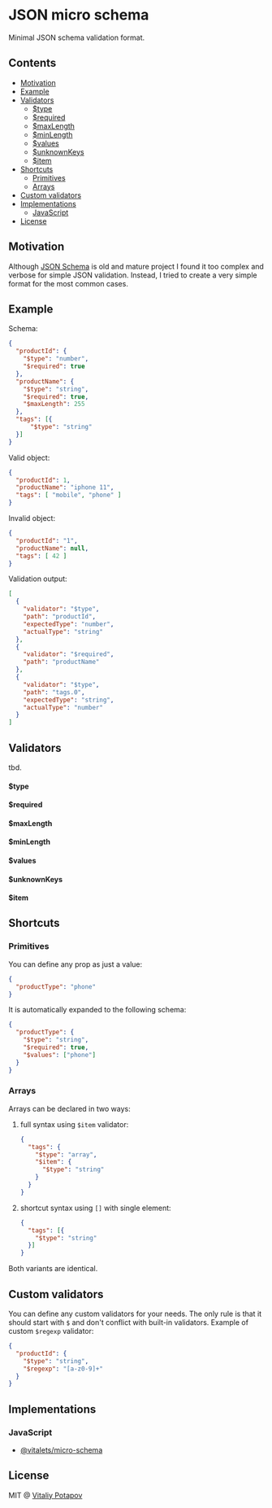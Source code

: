 # JSON micro schema

Minimal JSON schema validation format.

## Contents

<!-- toc -->

- [Motivation](#motivation)
- [Example](#example)
- [Validators](#validators)
    + [$type](#type)
    + [$required](#required)
    + [$maxLength](#maxlength)
    + [$minLength](#minlength)
    + [$values](#values)
    + [$unknownKeys](#unknownkeys)
    + [$item](#item)
- [Shortcuts](#shortcuts)
  * [Primitives](#primitives)
  * [Arrays](#arrays)
- [Custom validators](#custom-validators)
- [Implementations](#implementations)
  * [JavaScript](#javascript)
- [License](#license)

<!-- tocstop -->

## Motivation
Although [JSON Schema](https://json-schema.org/) is old and mature project
I found it too complex and verbose for simple JSON validation. 
Instead, I tried to create a very simple format for the most common cases.

## Example
Schema:
```json
{
  "productId": {
    "$type": "number",
    "$required": true
  },
  "productName": {
    "$type": "string",
    "$required": true,
    "$maxLength": 255
  },
  "tags": [{
      "$type": "string"
  }]
}
```
Valid object:
```json
{
  "productId": 1,
  "productName": "iphone 11",
  "tags": [ "mobile", "phone" ]
}
```

Invalid object:
```json
{
  "productId": "1",
  "productName": null,
  "tags": [ 42 ]
}
```

Validation output:
```json
[
  {
    "validator": "$type",
    "path": "productId",
    "expectedType": "number",
    "actualType": "string"
  },
  {
    "validator": "$required",
    "path": "productName"
  },
  {
    "validator": "$type",
    "path": "tags.0",
    "expectedType": "string",
    "actualType": "number"
  }
]
```

## Validators
tbd.

#### $type
#### $required
#### $maxLength
#### $minLength
#### $values
#### $unknownKeys
#### $item

## Shortcuts
### Primitives
You can define any prop as just a value:
```json
{
  "productType": "phone"
}
```
It is automatically expanded to the following schema:
```json
{
  "productType": {
    "$type": "string",
    "$required": true,
    "$values": ["phone"]
  }
}
```

### Arrays
Arrays can be declared in two ways:
1. full syntax using `$item` validator:
    ```json
    {
      "tags": {
        "$type": "array",
        "$item": {
          "$type": "string"
        }
      }
    }
    ```
2. shortcut syntax using `[]` with single element:
    ```json
    {
      "tags": [{
        "$type": "string"
      }]
    }
    ```

Both variants are identical.

## Custom validators
You can define any custom validators for your needs.
The only rule is that it should start with `$` and don't conflict with built-in validators.
Example of custom `$regexp` validator:
```json
{
  "productId": {
    "$type": "string",
    "$regexp": "[a-z0-9]+"
  }
}
```

## Implementations

### JavaScript
  * [@vitalets/micro-schema](https://github.com/vitalets/micro-schema)

## License
MIT @ [Vitaliy Potapov](https://github.com/vitalets)

